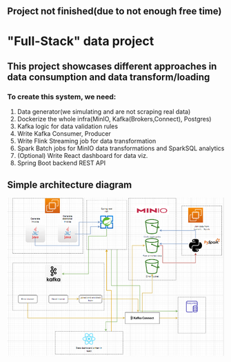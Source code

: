## Project not finished(due to not enough free time)
# "Full-Stack" data project
## This project showcases different approaches in data consumption and data transform/loading
### To create this system, we need:
1. Data generator(we simulating and are not scraping real data)
2. Dockerize the whole infra(MinIO, Kafka(Brokers,Connect), Postgres)
3. Kafka logic for data validation rules
4. Write Kafka Consumer, Producer
5. Write Flink Streaming job for data transformation
6. Spark Batch jobs for MinIO data transformations and SparkSQL analytics
7. (Optional) Write React dashboard for data viz.
8. Spring Boot backend REST API

## Simple architecture diagram
![alt text](https://github.com/Sk00sha/MarketDataPipeline/blob/main/FullStackData.PNG)
